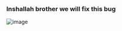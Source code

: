 ### Inshallah brother we will fix this bug
![image](https://github.com/maj113/maj113/assets/36992813/bfbee136-ad4e-4f42-91fa-cb2b8bd00035.jpg)

